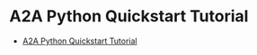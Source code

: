 # A2A Python Quickstart Tutorial
- [A2A Python Quickstart Tutorial](https://google.github.io/A2A/#/tutorials/python/1_introduction)